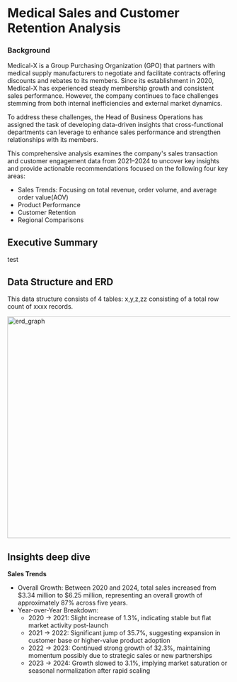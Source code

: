 # **Medical Sales and Customer Retention Analysis**

### Background
Medical-X is a Group Purchasing Organization (GPO) that partners with medical supply manufacturers to negotiate and facilitate contracts offering discounts and rebates to its members. Since its establishment in 2020, Medical-X has experienced steady membership growth and consistent sales performance. However, the company continues to face challenges stemming from both internal inefficiencies and external market dynamics.

To address these challenges, the Head of Business Operations has assigned the task of developing data-driven insights that cross-functional departments can leverage to enhance sales performance and strengthen relationships with its members.

This comprehensive analysis examines the company's sales transaction and customer engagement data from 2021–2024 to uncover key insights and provide actionable recommendations focused on the following four key areas:

* Sales Trends: Focusing on total revenue, order volume, and average order value(AOV)
* Product Performance
* Customer Retention
* Regional Comparisons

## Executive Summary
test

## Data Structure and ERD
This data structure consists of 4 tables: x,y,z,zz consisting of a total row count of xxxx records.

<img width="700" height="500" alt="erd_graph" src="https://github.com/user-attachments/assets/6710d95f-8f87-47d6-9db7-a95753366168" />

## Insights deep dive

**Sales Trends**

- Overall Growth: Between 2020 and 2024, total sales increased from $3.34 million to $6.25 million, representing an overall growth of approximately 87% across five years.
- Year-over-Year Breakdown:
    * 2020 → 2021: Slight increase of 1.3%, indicating stable but flat market activity post-launch
    * 2021 → 2022: Significant jump of 35.7%, suggesting expansion in customer base or higher-value product adoption
    * 2022 → 2023: Continued strong growth of 32.3%, maintaining momentum possibly due to strategic sales or new partnerships
    * 2023 → 2024: Growth slowed to 3.1%, implying market saturation or seasonal normalization after rapid scaling



